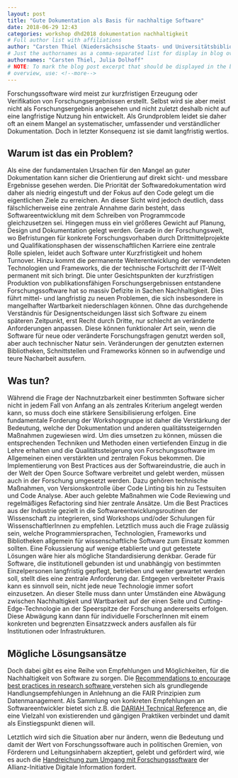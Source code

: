 ```yaml
---
layout: post
title: "Gute Dokumentation als Basis für nachhaltige Software"
date: 2018-06-29 12:43
categories: workshop dhd2018 dokumentation nachhaltigkeit
# Full author list with affiliations
author: "Carsten Thiel (Niedersächsische Staats- und Universitätsbibliothek Göttingen, DARIAH-DE), Julia Dolhoff (Johannes Gutenberg-Universität Mainz, Digitale Akademie Mainz)"
# Just the authornames as a comma-separated list for display in blog overview
authornames: "Carsten Thiel, Julia Dolhoff"
# NOTE: To mark the blog post excerpt that should be displayed in the blog
# overview, use: <!--more-->
---
```


Forschungssoftware wird meist zur kurzfristigen Erzeugung oder Verifikation von Forschungsergebnissen erstellt. Selbst wird sie aber meist nicht als Forschungsergebnis angesehen und nicht zuletzt deshalb nicht auf eine langfristige Nutzung hin entwickelt.
Als Grundproblem leidet sie daher oft an einem Mangel an systematischer, umfassender und verständlicher Dokumentation. Doch in letzter Konsequenz ist sie damit langfristig wertlos.

<!--more-->

## Warum ist das ein Problem?

Als eine der fundamentalen Ursachen für den Mangel an guter Dokumentation kann sicher die Orientierung auf direkt sicht- und messbare Ergebnisse gesehen werden. Die Priorität der Softwaredokumentation wird daher als niedrig eingestuft und der Fokus auf den Code gelegt um die eigentlichen Ziele zu erreichen. An dieser Sicht wird jedoch deutlich, dass fälschlicherweise eine zentrale Annahme darin besteht, dass Softwareentwicklung mit dem Schreiben von Programmcode gleichzusetzen sei. Hingegen muss ein viel größeres Gewicht auf Planung, Design und Dokumentation gelegt werden.
Gerade in der Forschungswelt, wo Befristungen für konkrete Forschungsvorhaben durch Drittmittelprojekte und Qualifikationsphasen der wissenschaftlichen Karriere eine zentrale Rolle spielen, leidet auch Software unter Kurzfristigkeit und hohem Turnover. Hinzu kommt die permanente Weiterentwicklung der verwendeten Technologien und Frameworks, die der technische Fortschritt der IT-Welt permanent mit sich bringt.
Die unter Gesichtspunkten der kurzfristigen Produktion von publikationsfähigen Forschungsergebnissen entstandene Forschungssoftware hat so massiv Defizite in Sachen Nachhaltigkeit.
Dies führt mittel- und langfristig zu neuen Problemen, die sich insbesondere in mangelhafter Wartbarkeit niederschlagen können. Ohne das durchgehende Verständnis für Designentscheidungen lässt sich Software zu einem späteren Zeitpunkt, erst Recht durch Dritte, nur schlecht an veränderte Anforderungen anpassen. Diese können funktionaler Art sein, wenn die Software für neue oder veränderte Forschungsfragen genutzt werden soll, aber auch technischer Natur sein. Veränderungen der genutzten externen Bibliotheken, Schnittstellen und Frameworks können so in aufwendige und teure Nacharbeit ausufern.

## Was tun?

Während die Frage der Nachnutzbarkeit einer bestimmten Software sicher nicht in jedem Fall von Anfang an als zentrales Kriterium angelegt werden kann, so muss doch eine stärkere Sensibilisierung erfolgen.
Eine fundamentale Forderung der Workshopgruppe ist daher die Verstärkung der Bedeutung, welche der Dokumentation und anderen qualitätssteigernden Maßnahmen zugewiesen wird.
Um dies umsetzen zu können, müssen die entsprechenden Techniken und Methoden einen vertiefenden Einzug in die Lehre erhalten und die Qualitätssteigerung von Forschungssoftware im Allgemeinen einen verstärkten und zentralen Fokus bekommen.
Die Implementierung von Best Practices aus der Softwareindustrie, die auch in der Welt der Open Source Software verbreitet und gelebt werden, müssen auch in der Forschung umgesetzt werden. Dazu gehören technische Maßnahmen, von Versionskontrolle über Code Linting bis hin zu Testsuiten und Code Analyse. Aber auch gelebte Maßnahmen wie Code Reviewing und regelmäßiges Refactoring sind hier zentrale Ansätze.
Um die Best Practices aus der Industrie gezielt in die Softwareentwicklungsroutinen der Wissenschaft zu integrieren, sind Workshops und/oder Schulungen für WissenschaftlerInnen zu empfehlen.
Letztlich muss auch die Frage zulässig sein, welche Programmiersprachen, Technologien, Frameworks und Bibliotheken allgemein für wissenschaftliche Software zum Einsatz kommen sollten. Eine Fokussierung auf wenige etablierte und gut getestete Lösungen wäre hier als mögliche Standardisierung denkbar. Gerade für Software, die institutionell gebunden ist und unabhängig von bestimmten Einzelpersonen langfristig gepflegt, betrieben und weiter gewartet werden soll, stellt dies eine zentrale Anforderung dar.
Entgegen verbreiteter Praxis kann es sinnvoll sein, nicht jede neue Technologie immer sofort einzusetzen. An dieser Stelle muss dann unter Umständen eine Abwägung zwischen Nachhaltigkeit und Wartbarkeit auf der einen Seite und Cutting-Edge-Technologie an der Speerspitze der Forschung andererseits erfolgen. Diese Abwägung kann dann für individuelle ForscherInnen mit einem konkreten und begrenzten Einsatzzweck anders ausfallen als für Institutionen oder Infrastrukturen. 
 
## Mögliche Lösungsansätze

Doch dabei gibt es eine Reihe von Empfehlungen und Möglichkeiten, für die Nachhaltigkeit von Software zu sorgen. Die [Recommendations to encourage best practices in research software
](https://softdev4research.github.io/recommendations/) verstehen sich als grundlegende Handlungsempfehlungen in Anlehnung an die FAIR Prinzipien zum Datenmanagement.
Als Sammlung von konkreten Empfehlungen an Softwareentwickler bietet sich z.B. die
[DARIAH Technical Reference](https://dariah-eric.github.io/technical-reference/) an, die eine Vielzahl von existierenden und gängigen Praktiken verbindet und damit als Einstiegspunkt dienen will.

Letztlich wird sich die Situation aber nur ändern, wenn die Bedeutung und damit der Wert von Forschungssoftware auch in politischen Gremien, von Förderern und Leitungsinhabern akzeptiert, gelebt und gefördert wird, wie es auch die [Handreichung zum Umgang
mit Forschungssoftware](https://doi.org/10.5281/zenodo.1172970) der Allianz-Initiative Digitale Information fordert.